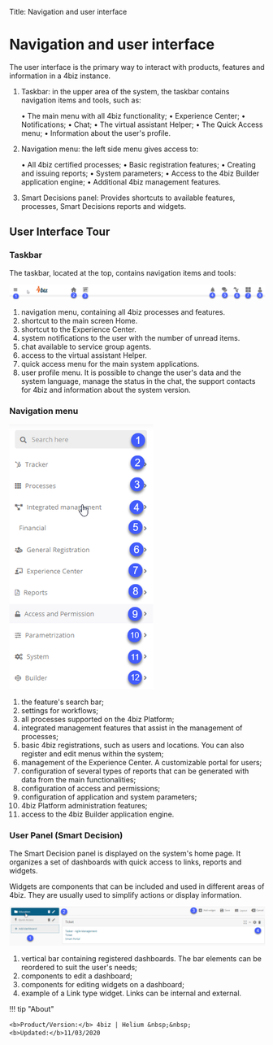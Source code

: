 Title: Navigation and user interface
# Navigation and user interface

The user interface is the primary way to interact with products, features and information in a 4biz instance. 


1. Taskbar: in the upper area of the system, the taskbar contains navigation items and tools, such as:

    •	The main menu with all 4biz functionality;
    •	Experience Center;
    •	Notifications;
    •	Chat;
    •	The virtual assistant Helper;
    •	The Quick Access menu;
    •	Information about the user's profile.

2. Navigation menu: the left side menu gives access to:

    •	All 4biz certified processes;
    •	Basic registration features;
    •	Creating and issuing reports;
    •	System parameters;
    •	Access to the 4biz Builder application engine;
    •	Additional 4biz management features.

3. Smart Decisions panel: Provides shortcuts to available features, processes, Smart Decisions reports and widgets.

## User Interface Tour

### Taskbar

The taskbar, located at the top, contains navigation items and tools:

![Taskbar](images/navigation-2.png)

1.	navigation menu, containing all 4biz processes and features.
2.	shortcut to the main screen Home.
3.	shortcut to the Experience Center.
4.	system notifications to the user with the number of unread items.
5.	chat available to service group agents.
6.	access to the virtual assistant Helper.
7.	quick access menu for the main system applications.
8.	user profile menu. It is possible to change the user's data and the system language, manage the status in the chat, the support contacts for 4biz and information about the system version.

### Navigation menu

![Taskbar](images/navigation-3.png)

1.	the feature's search bar;
2.	settings for workflows;
3.	all processes supported on the 4biz Platform;
4.	integrated management features that assist in the management of processes;
5.	basic 4biz registrations, such as users and locations. You can also register and edit menus within the system;
6.	management of the Experience Center. A customizable portal for users;
7.	configuration of several types of reports that can be generated with data from the main functionalities;
8.	configuration of access and permissions;
9.	configuration of application and system parameters;
10.	4biz Platform administration features;
11.	access to the 4biz Builder application engine.

### User Panel (Smart Decision)

The Smart Decision panel is displayed on the system's home page. It organizes a set of dashboards with quick access to links, reports and widgets.

Widgets are components that can be included and used in different areas of 4biz. They are usually used to simplify actions or display information.

![Taskbar](images/navigation-4.png)

1.	vertical bar containing registered dashboards. The bar elements can be reordered to suit the user's needs;
2.	components to edit a dashboard;
3.	components for editing widgets on a dashboard;
4.	example of a Link type widget. Links can be internal and external.




!!! tip "About"

    <b>Product/Version:</b> 4biz | Helium &nbsp;&nbsp;
    <b>Updated:</b>11/03/2020

